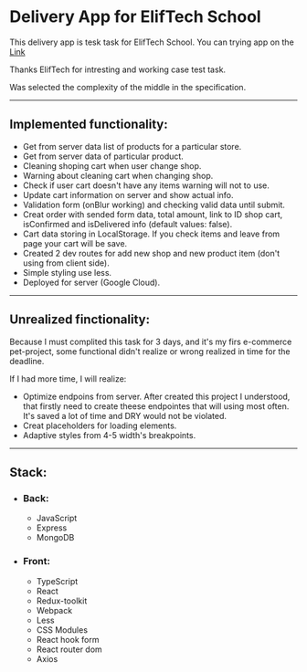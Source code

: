# Delivery App for ElifTech School

This delivery app is tesk task for ElifTech School. You can trying app on the [Link](http://35.228.195.195:3000/)

Thanks ElifTech for intresting and working case test task.

Was selected the complexity of the middle in the specification.

---

## Implemented functionality:

-   Get from server data list of products for a particular store.
-   Get from server data of particular product.
-   Cleaning shoping cart when user change shop.
-   Warning about cleaning cart when changing shop.
-   Check if user cart doesn't have any items warning will not to use.
-   Update cart information on server and show actual info.
-   Validation form (onBlur working) and checking valid data until submit.
-   Creat order with sended form data, total amount, link to ID shop cart, isConfirmed and isDelivered info (default values: false).
-   Cart data storing in LocalStorage. If you check items and leave from page your cart will be save.
-   Created 2 dev routes for add new shop and new product item (don't using from client side).
-   Simple styling use less.
-   Deployed for server (Google Cloud).

---

## Unrealized finctionality:

Because I must complited this task for 3 days, and it's my firs e-commerce pet-project, some functional didn't realize or wrong realized in time for the deadline.

If I had more time, I will realize:

-   Optimize endpoins from server. After created this project I understood, that firstly need to create theese endpointes that will using most often. It's saved a lot of time and DRY would not be violated.
-   Creat placeholders for loading elements.
-   Adaptive styles from 4-5 width's breakpoints.

---

## Stack:

-   ### Back:
    -   JavaScript
    -   Express
    -   MongoDB
-   ### Front:
    -   TypeScript
    -   React
    -   Redux-toolkit
    -   Webpack
    -   Less
    -   CSS Modules
    -   React hook form
    -   React router dom
    -   Axios
